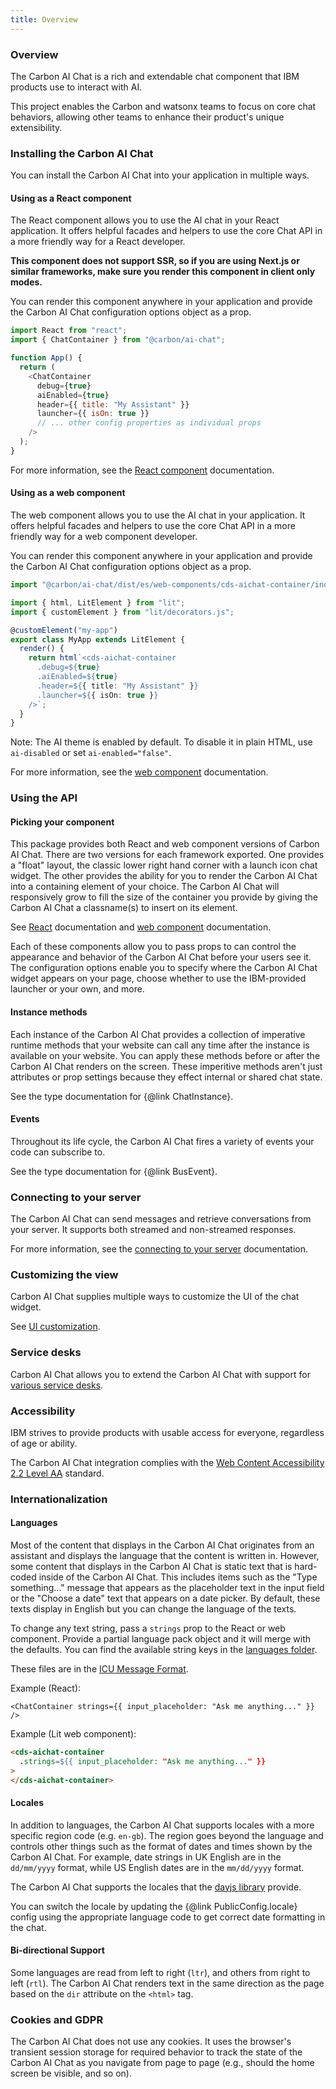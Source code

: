 ```yaml
---
title: Overview
---
```


### Overview

The Carbon AI Chat is a rich and extendable chat component that IBM products use to interact with AI.

This project enables the Carbon and watsonx teams to focus on core chat behaviors, allowing other teams to enhance their product's unique extensibility.

### Installing the Carbon AI Chat

You can install the Carbon AI Chat into your application in multiple ways.

#### Using as a React component

The React component allows you to use the AI chat in your React application. It offers helpful facades and helpers to use the core Chat API in a more friendly way for a React developer.

**This component does not support SSR, so if you are using Next.js or similar frameworks, make sure you render this component in client only modes.**

You can render this component anywhere in your application and provide the Carbon AI Chat configuration options object as a prop.

```javascript
import React from "react";
import { ChatContainer } from "@carbon/ai-chat";

function App() {
  return (
    <ChatContainer
      debug={true}
      aiEnabled={true}
      header={{ title: "My Assistant" }}
      launcher={{ isOn: true }}
      // ... other config properties as individual props
    />
  );
}
```

For more information, see the [React component](React.md) documentation.

#### Using as a web component

The web component allows you to use the AI chat in your application. It offers helpful facades and helpers to use the core Chat API in a more friendly way for a web component developer.

You can render this component anywhere in your application and provide the Carbon AI Chat configuration options object as a prop.

```typescript
import "@carbon/ai-chat/dist/es/web-components/cds-aichat-container/index.js";

import { html, LitElement } from "lit";
import { customElement } from "lit/decorators.js";

@customElement("my-app")
export class MyApp extends LitElement {
  render() {
    return html`<cds-aichat-container
      .debug=${true}
      .aiEnabled=${true}
      .header=${{ title: "My Assistant" }}
      .launcher=${{ isOn: true }}
    />`;
  }
}
```

Note: The AI theme is enabled by default. To disable it in plain HTML, use `ai-disabled` or set `ai-enabled="false"`.

For more information, see the [web component](WebComponent.md) documentation.

### Using the API

#### Picking your component

This package provides both React and web component versions of Carbon AI Chat. There are two versions for each framework exported. One provides a "float" layout, the classic lower right hand corner with a launch icon chat widget. The other provides the ability for you to render the Carbon AI Chat into a containing element of your choice. The Carbon AI Chat will responsively grow to fill the size of the container you provide by giving the Carbon AI Chat a classname(s) to insert on its element.

See [React](React.md) documentation and [web component](WebComponent.md) documentation.

Each of these components allow you to pass props to can control the appearance and behavior of the Carbon AI Chat before your users see it. The configuration options enable you to specify where the Carbon AI Chat widget appears on your page, choose whether to use the IBM-provided launcher or your own, and more.

#### Instance methods

Each instance of the Carbon AI Chat provides a collection of imperative runtime methods that your website can call any time after the instance is available on your website. You can apply these methods before or after the Carbon AI Chat renders on the screen. These imperitive methods aren't just attributes or prop settings because they effect internal or shared chat state.

See the type documentation for {@link ChatInstance}.

#### Events

Throughout its life cycle, the Carbon AI Chat fires a variety of events your code can subscribe to.

See the type documentation for {@link BusEvent}.

### Connecting to your server

The Carbon AI Chat can send messages and retrieve conversations from your server. It supports both streamed and non-streamed responses.

For more information, see the [connecting to your server](CustomServer.md) documentation.

### Customizing the view

Carbon AI Chat supplies multiple ways to customize the UI of the chat widget.

See [UI customization](Customization.md).

### Service desks

Carbon AI Chat allows you to extend the Carbon AI Chat with support for [various service desks](CustomServiceDesks.md).

### Accessibility

IBM strives to provide products with usable access for everyone, regardless of age or ability.

The Carbon AI Chat integration complies with the [Web Content Accessibility 2.2 Level AA](https://www.w3.org/WAI/standards-guidelines/wcag/new-in-22/) standard.

### Internationalization

#### Languages

Most of the content that displays in the Carbon AI Chat originates from an assistant and displays the language that the content is written in. However, some content that displays in the Carbon AI Chat is static text that is hard-coded inside of the Carbon AI Chat. This includes items such as the "Type something..." message that appears as the placeholder text in the input field or the "Choose a date" text that appears on a date picker. By default, these texts display in English but you can change the language of the texts.

To change any text string, pass a `strings` prop to the React or web component. Provide a partial language pack object and it will merge with the defaults. You can find the available string keys in the [languages folder](https://github.com/carbon-design-system/carbon-ai-chat/tree/main/packages/ai-chat/src/languages).

These files are in the [ICU Message Format](http://userguide.icu-project.org/formatparse/messages).

Example (React):

```tsx
<ChatContainer strings={{ input_placeholder: "Ask me anything..." }} />
```

Example (Lit web component):

```html
<cds-aichat-container
  .strings=${{ input_placeholder: "Ask me anything..." }}
>
</cds-aichat-container>
```

#### Locales

In addition to languages, the Carbon AI Chat supports locales with a more specific region code (e.g. `en-gb`). The region goes beyond the language and controls other things such as the format of dates and times shown by the Carbon AI Chat. For example, date strings in UK English are in the `dd/mm/yyyy` format, while US English dates are in the `mm/dd/yyyy` format.

The Carbon AI Chat supports the locales that the [dayjs library](https://github.com/iamkun/dayjs/tree/dev/src/locale) provide.

You can switch the locale by updating the {@link PublicConfig.locale} config using the appropriate language code to get correct date formatting in the chat.

#### Bi-directional Support

Some languages are read from left to right (`ltr`), and others from right to left (`rtl`). The Carbon AI Chat renders text in the same direction as the page based on the `dir` attribute on the `<html>` tag.

### Cookies and GDPR

The Carbon AI Chat does not use any cookies. It uses the browser's transient session storage for required behavior to track the state of the Carbon AI Chat as you navigate from page to page (e.g., should the home screen be visible, and so on).
